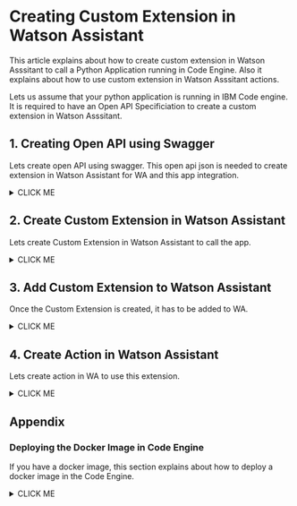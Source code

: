 # Creating Custom Extension in Watson Assistant

This article explains about how to create custom extension in Watson Asssitant to call a Python Application running in Code Engine. Also it explains about how to use custom extension in Watson Asssitant actions.

Lets us assume that your python application is running in IBM Code engine. It is required to have an Open API Specificiation to create a custom extension in Watson Asssitant.

## 1. Creating Open API using Swagger

Lets create open API using swagger. This open api json is needed to create extension in Watson Assistant for WA and this app integration.

<details><summary>CLICK ME</summary>

#### Create Open API 

1. Open the URL https://converter.swagger.io/ in your browser

2. In the `GET / Convertor` method, click on the `Try it out` button

<img src="images/image49.png">

3. In the `URL` text box enter the App url suffixed with `swagger.json`

    Ex:     https://maxxxxxxxx.appdomain.cloud/swagger.json

<img src="images/image50.png">


4. Click on `Execute` button

The Open API json should have got created. 

<img src="images/image51.png">

5. Click on `Download` button

6. Open the downloaded json and update the App url as highlighted 

<img src="images/image52.png">

The download file may look like this [./files/OpenAPI-Maximo.json](./files/OpenAPI-Maximo.json)

7. In the above file you need to change the line no. 10 `"url": "https://xxxx.appdomain.cloud"` with the appropriate url from the code engine.

</details>

## 2. Create Custom Extension in Watson Assistant

Lets create Custom Extension in Watson Assistant to call the app.

<details><summary>CLICK ME</summary>


1. In Watson Assistant, Click on `Integration` button

<img src="images/image53.png">

2. Click on `Build custom extension` button
<img src="images/image54.png">

3. Click on `Next` button
<img src="images/image55.png">

4. Enter any Name for the extension.
<img src="images/image56.png">

5. Click on `Drag and drop file here or click to upload` link
<img src="images/image57.png">

6. Choose the Open API Json that was generated in the previous section.

7. Click on `Next` button
<img src="images/image58.png">

8. See the list of APIs imported.

9. Click on `Finish` button
<img src="images/image59.png">

Extension got created.
<img src="images/image60.png">



</details>

## 3. Add Custom Extension to Watson Assistant

Once the Custom Extension is created, it has to be added to WA.

<details><summary>CLICK ME</summary>

1. In the created Extension, Click on `Add` button

<img src="images/image60.png">

2. Click on `Add` button
<img src="images/image61.png">

3. Click on `Next` button
<img src="images/image62.png">

4. Click on `Next` button
<img src="images/image63.png">

5. Click on `Finish` button
<img src="images/image64.png">

Extension got added.
<img src="images/image65.png">

Now this extension can be used in WA.

</details>

## 4. Create Action in Watson Assistant

Lets create action in WA to use this extension.

<details><summary>CLICK ME</summary>

### 4.1 Create Action 

<details><summary>CLICK ME</summary>

1. Click on `Actions` menu in WA
<img src="images/image70.png">

2. Click on `New action` button
<img src="images/image71.png">

3. Click on `Start from scratch` tile
<img src="images/image72.png">

4. Enter name for the action.
5. Click on `Save` button
<img src="images/image73.png">

6. Click on `customer starts with` Tile
<img src="images/image74.png">

7. Edit the default start phrase to any. Ex: `Hi`

8. Click on `Save` button
<img src="images/image75.png">

<img src="images/image76.png">
</details>

### 4.2 Create 1st Step 

<details><summary>CLICK ME</summary>


1. Click on Step 1 title
<img src="images/image77.png">

2. Enter the text like `Welcome to Maximo Assistant`

3. Click on `Save` icon

4. Click on `New Step` button to create new step.
<img src="images/image78.png">
</details>

### 4.3 Create 2nd Step 

<details><summary>CLICK ME</summary>


1. Enter the text like `Enter your Query :`

2. Click on `Define customer response` link

3. Click on `T Free Text` Option
<img src="images/image79.png">

4. It looks like this.
<img src="images/image80.png">
</details>

### 4.4 Create 3rd Step with extension

<details><summary>CLICK ME</summary>


1. Click on `New Step` button on the above screen

2. Enter the text like `Processing your Query .....`

3. Click on `Continue to next step` link

4. Click on `Use an extension` Option
<img src="images/image81.png">

5. Choose `Maximo-Db-Interface` for `Extension`
6. Choose `Post method example` for `Operation`
7. Choose `Tr query` for `Parameters`
8. In `To` field choose `Action step variables`
<img src="images/image82.png">

9. Choose `2. Enter your query:` for `To` field (This is from the 2nd step)
<img src="images/image83.png">

10. It will look like the below.
11. Click on `Apply` button
<img src="images/image84.png">

12. It will look like the below.
<img src="images/image85.png">

</details>

### 4.5 Create 4th Step to show results
<details><summary>CLICK ME</summary>


1. Click on `New Step` button on the above screen

2. Enter the text like `Here is the response for your Query. .....`
3. Click on `Fx` icon
4. Click on `Maximo-Db-interface (step 3)` Option
<img src="images/image86.png">

5. Choose `body.result`. 

The Python app returns JSON with a key called `result`, which WA retrieved from the Open API uploaded in the extension creation section above

<img src="images/image87.png">

6. It will look like the below.
<img src="images/image88.png">
</details>

### 4.6 Preview the WA

<details><summary>CLICK ME</summary>

1. Click on `Preview` button on the above screen

2. Enter the text  `Hi` (Remember that the `customer starts with` the step where we entered 'Hi'.)
<img src="images/image89.png">

3. It shows 3 options. Choose the action `Gan Maximo Assistant` that we created 
<img src="images/image90.png">

4. Enter your query `What is the worktype of workorder 1309?`
<img src="images/image91.png">

5. See the response from the app.
<img src="images/image92.png">
</details>

</details>

## Appendix

### Deploying the Docker Image in Code Engine

If you have a docker image, this section explains about how to deploy a docker image in the Code Engine.

<details><summary>CLICK ME</summary>

#### 1 Create Project

1. In Projects screen, click on `Create` button

<img src="images/image11.png">

2. Choose `Location` as per your need.

3. Enter any Project `Name `

4. Click on `Create` button

<img src="images/image12.png">

Project is created.

5. Click on the created project

<img src="images/image13.png">

#### 2. Create Application

1. In Application screen, click on `Create` button

<img src="images/image14.png">

2. Enter any Application `Name`

3. Enter the `Docker Image name` that we already created.

4. Click on `Configure image` button

<img src="images/image15.png">

5. Choose `https://index.docker.io/v1/` in the `Registry server` drop down list.

The rest of the details would be auto filled based on the docker image name that we entered in the previous screen.

6. Click on `Done` button in the image configuration screen.

<img src="images/image16.png">

7. Click on `Create` button

<img src="images/image17.png">

8. Application got created.

<img src="images/image18.png">


#### 3. Create Environment variable

1. Click on the application name from the above screen.

The application page get displayed.

2. Click on `Configuration` tab. 

<img src="images/image19.png">

3. Click on `Environment Variables` tab. 

4. Click on `Add environment variable` menu. 

<img src="images/image20.png">

5. Choose `Literal value` Option.

6. Enter `Environment variable name` and `Value` columns values.

7. Click on `Add` Option.

<img src="images/image21.png">

8. Click on `Add` Option. The variable got created.

9. Similarly create an entry for each Environment variables as required.

<img src="images/image22.png">

10. Click on `Deploy` Option to redeploy the app with the created environment variables.

<img src="images/image23.png">

#### 4. Open the Application

1. In the application screen, Click on the `Open URL` link to open the application. 

<img src="images/image24.png">

</details>
